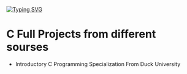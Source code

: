 [![Typing SVG](https://readme-typing-svg.herokuapp.com?font=Fira+Code&weight=900&pause=3000&width=1300&lines=->+C+Projects)](https://git.io/typing-svg)
# C Full Projects from different sourses
- Introductory C Programming Specialization From Duck University
